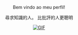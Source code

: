 
<p align="center"> Bem vindo ao meu perfil!



<p align="center"> 尋求知識的人。 比批評的人更聰明
<p align="center">
<a href="https://www.youtube.com/watch?v=wYZux3BMc5k" target="blank"><img align="center" alt="GIF" src="https://media.discordapp.net/attachments/937859436091932693/943401582186332160/649718c4b92f9c8ceaf69c61a311f3db.gif?width=640&height=480" /></a>

